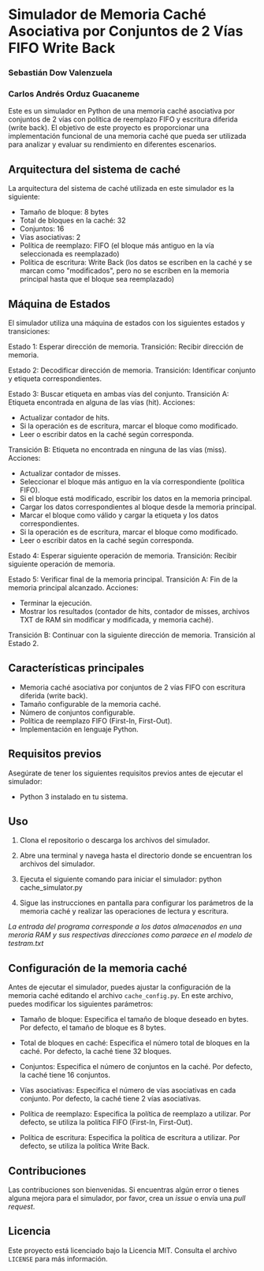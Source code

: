 # Simulador de Memoria Caché Asociativa por Conjuntos de 2 Vías FIFO Write Back

### Sebastián Dow Valenzuela
### Carlos Andrés Orduz Guacaneme

Este es un simulador en Python de una memoria caché asociativa por conjuntos de 2 vías con política de reemplazo FIFO y escritura diferida (write back). El objetivo de este proyecto es proporcionar una implementación funcional de una memoria caché que pueda ser utilizada para analizar y evaluar su rendimiento en diferentes escenarios.

## Arquitectura del sistema de caché

La arquitectura del sistema de caché utilizada en este simulador es la siguiente:

- Tamaño de bloque: 8 bytes
- Total de bloques en la caché: 32
- Conjuntos: 16
- Vías asociativas: 2
- Política de reemplazo: FIFO (el bloque más antiguo en la vía seleccionada es reemplazado)
- Política de escritura: Write Back (los datos se escriben en la caché y se marcan como "modificados", pero no se escriben en la memoria principal hasta que el bloque sea reemplazado)

## Máquina de Estados

El simulador utiliza una máquina de estados con los siguientes estados y transiciones:

Estado 1: Esperar dirección de memoria.
Transición: Recibir dirección de memoria.

Estado 2: Decodificar dirección de memoria.
Transición: Identificar conjunto y etiqueta correspondientes.

Estado 3: Buscar etiqueta en ambas vías del conjunto.
Transición A: Etiqueta encontrada en alguna de las vías (hit).
Acciones:

- Actualizar contador de hits.
- Si la operación es de escritura, marcar el bloque como modificado.
- Leer o escribir datos en la caché según corresponda.

Transición B: Etiqueta no encontrada en ninguna de las vías (miss).
Acciones:

- Actualizar contador de misses.
- Seleccionar el bloque más antiguo en la vía correspondiente (política FIFO).
- Si el bloque está modificado, escribir los datos en la memoria principal.
- Cargar los datos correspondientes al bloque desde la memoria principal.
- Marcar el bloque como válido y cargar la etiqueta y los datos correspondientes.
- Si la operación es de escritura, marcar el bloque como modificado.
- Leer o escribir datos en la caché según corresponda.

Estado 4: Esperar siguiente operación de memoria.
Transición: Recibir siguiente operación de memoria.

Estado 5: Verificar final de la memoria principal.
Transición A: Fin de la memoria principal alcanzado.
Acciones:
- Terminar la ejecución.
- Mostrar los resultados (contador de hits, contador de misses, archivos TXT de RAM sin modificar y modificada, y memoria caché).

Transición B: Continuar con la siguiente dirección de memoria.
Transición al Estado 2.

## Características principales

- Memoria caché asociativa por conjuntos de 2 vías FIFO con escritura diferida (write back).
- Tamaño configurable de la memoria caché.
- Número de conjuntos configurable.
- Política de reemplazo FIFO (First-In, First-Out).
- Implementación en lenguaje Python.

## Requisitos previos

Asegúrate de tener los siguientes requisitos previos antes de ejecutar el simulador:

- Python 3 instalado en tu sistema.

## Uso

1. Clona el repositorio o descarga los archivos del simulador.

2. Abre una terminal y navega hasta el directorio donde se encuentran los archivos del simulador.

3. Ejecuta el siguiente comando para iniciar el simulador: python cache_simulator.py

4. Sigue las instrucciones en pantalla para configurar los parámetros de la memoria caché y realizar las operaciones de lectura y escritura.

*La entrada del programa corresponde a los datos almacenados en una meroria RAM y sus respectivas direcciones como paraece en el modelo de testram.txt* 

## Configuración de la memoria caché

Antes de ejecutar el simulador, puedes ajustar la configuración de la memoria caché editando el archivo `cache_config.py`. En este archivo, puedes modificar los siguientes parámetros:

- Tamaño de bloque: Especifica el tamaño de bloque deseado en bytes. Por defecto, el tamaño de bloque es 8 bytes.

- Total de bloques en caché: Especifica el número total de bloques en la caché. Por defecto, la caché tiene 32 bloques.

- Conjuntos: Especifica el número de conjuntos en la caché. Por defecto, la caché tiene 16 conjuntos.

- Vías asociativas: Especifica el número de vías asociativas en cada conjunto. Por defecto, la caché tiene 2 vías asociativas.

- Política de reemplazo: Especifica la política de reemplazo a utilizar. Por defecto, se utiliza la política FIFO (First-In, First-Out).

- Política de escritura: Especifica la política de escritura a utilizar. Por defecto, se utiliza la política Write Back.

## Contribuciones

Las contribuciones son bienvenidas. Si encuentras algún error o tienes alguna mejora para el simulador, por favor, crea un *issue* o envía una *pull request*.

## Licencia

Este proyecto está licenciado bajo la Licencia MIT. Consulta el archivo `LICENSE` para más información.




